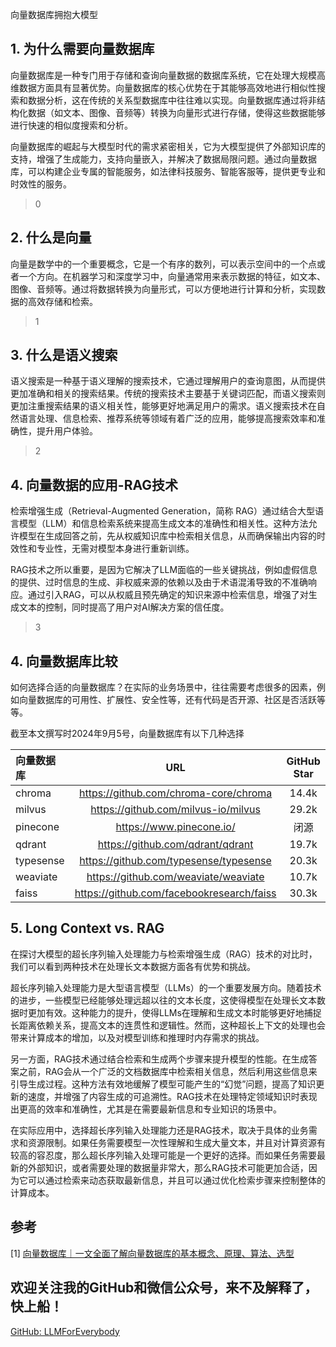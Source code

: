 向量数据库拥抱大模型

## 1. 为什么需要向量数据库

向量数据库是一种专门用于存储和查询向量数据的数据库系统，它在处理大规模高维数据方面具有显著优势。向量数据库的核心优势在于其能够高效地进行相似性搜索和数据分析，这在传统的关系型数据库中往往难以实现。向量数据库通过将非结构化数据（如文本、图像、音频等）转换为向量形式进行存储，使得这些数据能够进行快速的相似度搜索和分析。

向量数据库的崛起与大模型时代的需求紧密相关，它为大模型提供了外部知识库的支持，增强了生成能力，支持向量嵌入，并解决了数据局限问题。通过向量数据库，可以构建企业专属的智能服务，如法律科技服务、智能客服等，提供更专业和时效性的服务。

>0

## 2. 什么是向量

向量是数学中的一个重要概念，它是一个有序的数列，可以表示空间中的一个点或者一个方向。在机器学习和深度学习中，向量通常用来表示数据的特征，如文本、图像、音频等。通过将数据转换为向量形式，可以方便地进行计算和分析，实现数据的高效存储和检索。

>1


## 3. 什么是语义搜索

语义搜索是一种基于语义理解的搜索技术，它通过理解用户的查询意图，从而提供更加准确和相关的搜索结果。传统的搜索技术主要基于关键词匹配，而语义搜索则更加注重搜索结果的语义相关性，能够更好地满足用户的需求。语义搜索技术在自然语言处理、信息检索、推荐系统等领域有着广泛的应用，能够提高搜索效率和准确性，提升用户体验。

>2

## 4. 向量数据的应用-RAG技术

检索增强生成（Retrieval-Augmented Generation，简称 RAG）通过结合大型语言模型（LLM）和信息检索系统来提高生成文本的准确性和相关性。这种方法允许模型在生成回答之前，先从权威知识库中检索相关信息，从而确保输出内容的时效性和专业性，无需对模型本身进行重新训练。

RAG技术之所以重要，是因为它解决了LLM面临的一些关键挑战，例如虚假信息的提供、过时信息的生成、非权威来源的依赖以及由于术语混淆导致的不准确响应。通过引入RAG，可以从权威且预先确定的知识来源中检索信息，增强了对生成文本的控制，同时提高了用户对AI解决方案的信任度。

>3

## 4. 向量数据库比较
如何选择合适的向量数据库？在实际的业务场景中，往往需要考虑很多的因素，例如向量数据库的可用性、扩展性、安全性等，还有代码是否开源、社区是否活跃等等。

截至本文撰写时2024年9月5号，向量数据库有以下几种选择


| 向量数据库 | URL| GitHub Star|Language|
| :--- |:----:| :----: |---: |
| chroma|https://github.com/chroma-core/chroma|14.4k| Python  |
| milvus|https://github.com/milvus-io/milvus| 29.2k|Go/Python/C++ |
| pinecone|https://www.pinecone.io/|闭源|无 |
| qdrant|https://github.com/qdrant/qdrant|19.7k|Rust|
|typesense|https://github.com/typesense/typesense|20.3k|C++|
|weaviate|https://github.com/weaviate/weaviate|10.7k|Go|
|faiss|https://github.com/facebookresearch/faiss|30.3k|C++/Python/Cuda|



## 5. Long Context vs. RAG

在探讨大模型的超长序列输入处理能力与检索增强生成（RAG）技术的对比时，我们可以看到两种技术在处理长文本数据方面各有优势和挑战。

超长序列输入处理能力是大型语言模型（LLMs）的一个重要发展方向。随着技术的进步，一些模型已经能够处理远超以往的文本长度，这使得模型在处理长文本数据时更加有效。这种能力的提升，使得LLMs在理解和生成文本时能够更好地捕捉长距离依赖关系，提高文本的连贯性和逻辑性。然而，这种超长上下文的处理也会带来计算成本的增加，以及对模型训练和推理时内存需求的挑战。

另一方面，RAG技术通过结合检索和生成两个步骤来提升模型的性能。在生成答案之前，RAG会从一个广泛的文档数据库中检索相关信息，然后利用这些信息来引导生成过程。这种方法有效地缓解了模型可能产生的“幻觉”问题，提高了知识更新的速度，并增强了内容生成的可追溯性。RAG技术在处理特定领域知识时表现出更高的效率和准确性，尤其是在需要最新信息和专业知识的场景中。

在实际应用中，选择超长序列输入处理能力还是RAG技术，取决于具体的业务需求和资源限制。如果任务需要模型一次性理解和生成大量文本，并且对计算资源有较高的容忍度，那么超长序列输入处理可能是一个更好的选择。而如果任务需要最新的外部知识，或者需要处理的数据量非常大，那么RAG技术可能更加合适，因为它可以通过检索来动态获取最新信息，并且可以通过优化检索步骤来控制整体的计算成本。



## 参考

<div id="refer-anchor-1"></div>

[1] [向量数据库｜一文全面了解向量数据库的基本概念、原理、算法、选型](https://cloud.tencent.com/developer/article/2312534)


## 欢迎关注我的GitHub和微信公众号，来不及解释了，快上船！

[GitHub: LLMForEverybody](https://github.com/luhengshiwo/LLMForEverybody)




